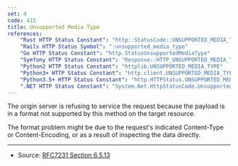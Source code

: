 ```yaml
---
set: 4
code: 415
title: Unsupported Media Type
references:
    "Rust HTTP Status Constant": "http::StatusCode::UNSUPPORTED_MEDIA_TYPE"
    "Rails HTTP Status Symbol": ":unsupported_media_type"
    "Go HTTP Status Constant": "http.StatusUnsupportedMediaType"
    "Symfony HTTP Status Constant": "Response::HTTP_UNSUPPORTED_MEDIA_TYPE"
    "Python2 HTTP Status Constant": "httplib.UNSUPPORTED_MEDIA_TYPE"
    "Python3+ HTTP Status Constant": "http.client.UNSUPPORTED_MEDIA_TYPE"
    "Python3.5+ HTTP Status Constant": "http.HTTPStatus.UNSUPPORTED_MEDIA_TYPE"
    ".NET HTTP Status Constant": "System.Net.HttpStatusCode.UnsupportedMediaType"
---
```


The origin server is refusing to service the request because the payload is in a format not supported by this method on the target resource.

The format problem might be due to the request's indicated Content-Type or Content-Encoding, or as a result of inspecting the data directly.

---

* Source: [RFC7231 Section 6.5.13][1]

[1]: <http://tools.ietf.org/html/rfc7231#section-6.5.13>
